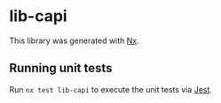 # lib-capi

This library was generated with [Nx](https://nx.dev).

## Running unit tests

Run `nx test lib-capi` to execute the unit tests via [Jest](https://jestjs.io).

